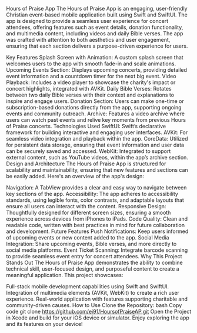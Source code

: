Hours of Praise App
The Hours of Praise App is an engaging, user-friendly Christian event-based mobile application built using Swift and SwiftUI. The app is designed to provide a seamless user experience for concert attendees, offering features such as event details, donation functionality, and multimedia content, including videos and daily Bible verses. The app was crafted with attention to both aesthetics and user engagement, ensuring that each section delivers a purpose-driven experience for users.

Key Features
Splash Screen with Animation: A custom splash screen that welcomes users to the app with smooth fade-in and scale animations.
Upcoming Events Section: Displays upcoming concerts, providing detailed event information and a countdown timer for the next big event.
Video Playback: Includes a video player to showcase the charity's impact or concert highlights, integrated with AVKit.
Daily Bible Verses: Rotates between two daily Bible verses with their context and explanations to inspire and engage users.
Donation Section: Users can make one-time or subscription-based donations directly from the app, supporting ongoing events and community outreach.
Archive: Features a video archive where users can watch past events and relive key moments from previous Hours of Praise concerts.
Technologies Used
SwiftUI: Swift’s declarative framework for building interactive and engaging user interfaces.
AVKit: For seamless video integration and playback within the app.
CoreData: Utilized for persistent data storage, ensuring that event information and user data can be securely saved and accessed.
WebKit: Integrated to support external content, such as YouTube videos, within the app’s archive section.
Design and Architecture
The Hours of Praise App is structured for scalability and maintainability, ensuring that new features and sections can be easily added. Here's an overview of the app's design:

Navigation: A TabView provides a clear and easy way to navigate between key sections of the app.
Accessibility: The app adheres to accessibility standards, using legible fonts, color contrasts, and adaptable layouts that ensure all users can interact with the content.
Responsive Design: Thoughtfully designed for different screen sizes, ensuring a smooth experience across devices from iPhones to iPads.
Code Quality: Clean and readable code, written with best practices in mind for future collaboration and development.
Future Features
Push Notifications: Keep users informed of upcoming events or new content added to the app.
Social Media Integration: Share upcoming events, Bible verses, and more directly to social media platforms.
Event Ticket Scanning: Integrate barcode scanning to provide seamless event entry for concert attendees.
Why This Project Stands Out
The Hours of Praise App demonstrates the ability to combine technical skill, user-focused design, and purposeful content to create a meaningful application. This project showcases:

Full-stack mobile development capabilities using Swift and SwiftUI.
Integration of multimedia elements (AVKit, WebKit) to create a rich user experience.
Real-world application with features supporting charitable and community-driven causes.
How to Use
Clone the Repository:
bash
Copy code
git clone https://github.com/ei91/HoursofPraiseAP.git
Open the Project in Xcode and build for your iOS device or simulator.
Enjoy exploring the app and its features on your device!
